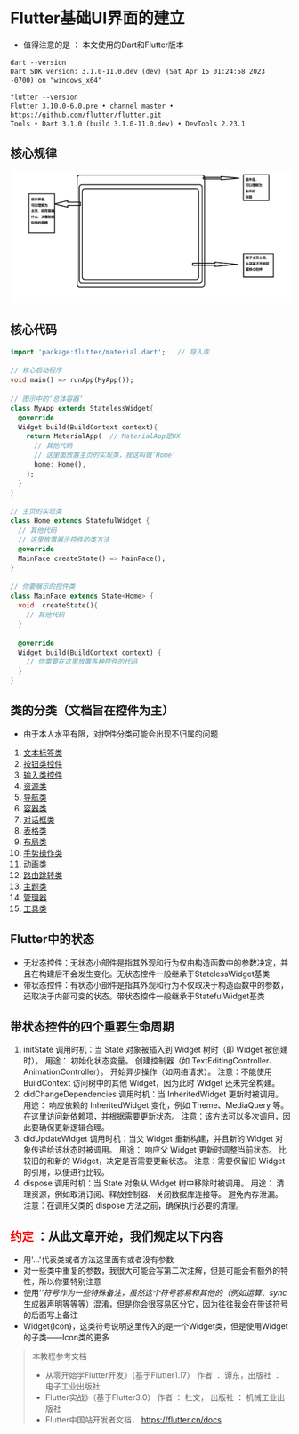 # Flutter基础UI界面的建立

* 值得注意的是 ： 本文使用的Dart和Flutter版本
```text
dart --version
Dart SDK version: 3.1.0-11.0.dev (dev) (Sat Apr 15 01:24:58 2023 -0700) on "windows_x64"
```

```text
flutter --version
Flutter 3.10.0-6.0.pre • channel master • https://github.com/flutter/flutter.git
Tools • Dart 3.1.0 (build 3.1.0-11.0.dev) • DevTools 2.23.1
```

## 核心规律
<img src="src/img1.png" alt="">

## 核心代码
```dart
import 'package:flutter/material.dart';   // 导入库

// 核心启动程序
void main() => runApp(MyApp());

// 图示中的‘总体容器‘
class MyApp extends StatelessWidget{
  @override
  Widget build(BuildContext context){
    return MaterialApp(  // MaterialApp是UX
      // 其他代码
      // 这里面放置主页的实现类，我这叫做’Home‘
      home: Home(),
    );
  }
}

// 主页的实现类
class Home extends StatefulWidget {
  // 其他代码
  // 这里放置展示控件的类方法
  @override
  MainFace createState() => MainFace();
}

// 你要展示的控件类
class MainFace extends State<Home> {
  void  createState(){
    // 其他代码
  }

  @override
  Widget build(BuildContext context) {
    // 你需要在这里放置各种控件的代码
  }
}

```  


## 类的分类（文档旨在控件为主）
- 由于本人水平有限，对控件分类可能会出现不归属的问题  

1. [文本标签类](demo2.md)
2. [按钮类控件](demo3.md)
3. [输入类控件](demo4.md)
4. [资源类](demo5.md)
5. [导航类](demo6.md)
6. [容器类](demo7.md)
7. [对话框类](demo8.md)
8. [表格类](demo9.md)
9. [布局类](demo10.md)
10. [手势操作类](demo11.md)
11. [动画类](demo12.md)
12. [路由跳转类](demo13.md)
13. [主题类](demo14.md)
14. [管理器](demo15.md)
15. [工具类](demo16.md)

## Flutter中的状态
* 无状态控件：无状态小部件是指其外观和行为仅由构造函数中的参数决定，并且在构建后不会发生变化。无状态控件一般继承于StatelessWidget基类
* 带状态控件：有状态小部件是指其外观和行为不仅取决于构造函数中的参数，还取决于内部可变的状态。带状态控件一般继承于StatefulWidget基类

## 带状态控件的四个重要生命周期
1. initState
调用时机：当 State 对象被插入到 Widget 树时（即 Widget 被创建时）。
用途：
初始化状态变量。
创建控制器（如 TextEditingController、AnimationController）。
开始异步操作（如网络请求）。
注意：不能使用 BuildContext 访问树中的其他 Widget，因为此时 Widget 还未完全构建。
2. didChangeDependencies
调用时机：当 InheritedWidget 更新时被调用。
用途：
响应依赖的 InheritedWidget 变化，例如 Theme、MediaQuery 等。
在这里访问新依赖项，并根据需要更新状态。
注意：该方法可以多次调用，因此要确保更新逻辑合理。
3. didUpdateWidget
调用时机：当父 Widget 重新构建，并且新的 Widget 对象传递给该状态时被调用。
用途：
响应父 Widget 更新时调整当前状态。
比较旧的和新的 Widget，决定是否需要更新状态。
注意：需要保留旧 Widget 的引用，以便进行比较。
4. dispose
调用时机：当 State 对象从 Widget 树中移除时被调用。
用途：
清理资源，例如取消订阅、释放控制器、关闭数据库连接等。
避免内存泄漏。
注意：在调用父类的 dispose 方法之前，确保执行必要的清理。

## <font color='red'>约定</font> ：从此文章开始，我们规定以下内容
* 用'...'代表类或者方法这里面有或者没有参数
* 对一些类中重复的参数，我很大可能会写第二次注解，但是可能会有额外的特性，所以你要特别注意
* 使用‘*’符号作为一些特殊备注，虽然这个符号容易和其他的（例如运算、sync*生成器声明等等等）混淆，但是你会很容易区分它，因为往往我会在带该符号的后面写上备注
* Widget{Icon}，这类符号说明这里传入的是一个Widget类，但是使用Widget的子类——Icon类的更多

> 本教程参考文档
> * 从零开始学Flutter开发》（基于Flutter1.17） 作者 ： 谭东，出版社 ： 电子工业出版社
> * Flutter实战》（基于Flutter3.0） 作者 ： 杜文， 出版社 ： 机械工业出版社
> * Flutter中国站开发者文档， https://flutter.cn/docs
